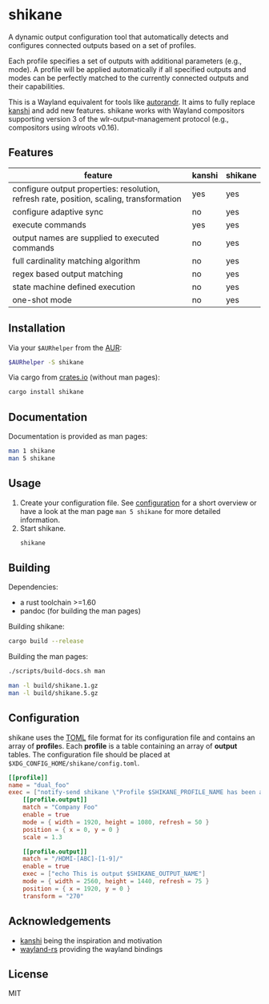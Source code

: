 # shikane
A dynamic output configuration tool that automatically detects and configures
connected outputs based on a set of profiles.

Each profile specifies a set of outputs with additional parameters (e.g., mode).
A profile will be applied automatically if all specified outputs and modes can
be perfectly matched to the currently connected outputs and their capabilities.

This is a Wayland equivalent for tools like [autorandr].
It aims to fully replace [kanshi] and add new features.
shikane works with Wayland compositors supporting version 3 of the
wlr-output-management protocol (e.g., compositors using wlroots v0.16).

## Features
| feature | kanshi | shikane |
| ------- | ------ | ------- |
| configure output properties: resolution, refresh rate, position, scaling, transformation | yes | yes |
| configure adaptive sync | no | yes |
| execute commands | yes | yes |
| output names are supplied to executed commands | no | yes |
| full cardinality matching algorithm | no | yes |
| regex based output matching | no | yes |
| state machine defined execution | no | yes |
| one-shot mode | no | yes |

## Installation
Via your `$AURhelper` from the [AUR]:
```sh
$AURhelper -S shikane
```

Via cargo from [crates.io] (without man pages):
```sh
cargo install shikane
```

## Documentation
Documentation is provided as man pages:
```sh
man 1 shikane
man 5 shikane
```

## Usage
1. Create your configuration file.
    See [configuration](#configuration) for a short overview
    or have a look at the man page `man 5 shikane` for more detailed information.
2. Start shikane.
    ```sh
    shikane
    ```

## Building
Dependencies:
- a rust toolchain >=1.60
- pandoc (for building the man pages)

Building shikane:
```sh
cargo build --release
```

Building the man pages:
```sh
./scripts/build-docs.sh man

man -l build/shikane.1.gz
man -l build/shikane.5.gz
```

## Configuration
shikane uses the [TOML] file format for its configuration file
and contains an array of **profile**s. Each **profile** is a table containing an
array of **output** tables. The configuration file should be placed at
`$XDG_CONFIG_HOME/shikane/config.toml`.

```toml
[[profile]]
name = "dual_foo"
exec = ["notify-send shikane \"Profile $SHIKANE_PROFILE_NAME has been applied\""]
    [[profile.output]]
    match = "Company Foo"
    enable = true
    mode = { width = 1920, height = 1080, refresh = 50 }
    position = { x = 0, y = 0 }
    scale = 1.3

    [[profile.output]]
    match = "/HDMI-[ABC]-[1-9]/"
    enable = true
    exec = ["echo This is output $SHIKANE_OUTPUT_NAME"]
    mode = { width = 2560, height = 1440, refresh = 75 }
    position = { x = 1920, y = 0 }
    transform = "270"
```

## Acknowledgements
- [kanshi] being the inspiration and motivation
- [wayland-rs] providing the wayland bindings

## License
MIT


[AUR]: https://aur.archlinux.org/packages/shikane
[autorandr]: https://github.com/phillipberndt/autorandr
[crates.io]: https://crates.io/crates/shikane
[kanshi]: https://sr.ht/~emersion/kanshi
[TOML]: https://toml.io
[wayland-rs]: https://github.com/Smithay/wayland-rs
